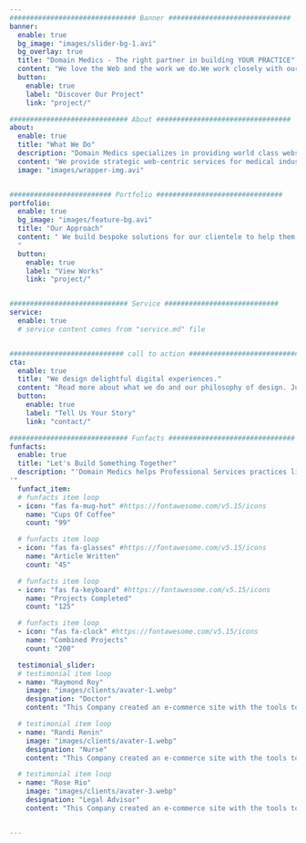 ```yaml
---
############################### Banner ##############################
banner:
  enable: true
  bg_image: "images/slider-bg-1.avi"
  bg_overlay: true
  title: "Domain Medics - The right partner in building YOUR PRACTICE"
  content: "We love the Web and the work we do.We work closely with our clients to deliver  the best possible solutions for their needs"
  button:
    enable: true
    label: "Discover Our Project"
    link: "project/"

############################# About #################################
about:
  enable: true
  title: "What We Do"
  description: "Domain Medics specializes in providing world class websites, integrated marketing and practice-building business consulting to professional services providers in the United States. We work with medical and dental industry providers, architects, consultants, individual name brands, and businesses that center around highly specialized services."
  content: "We provide strategic web-centric services for medical industry professionals from pain management specialists to dentists, to surgeons; to architects, lawyers, individual brands and other specialized service providers. Click on a service to see more about our service offerings, which include marketing, consulting, and web development among a host of other integrated services custom built to push your practice higher in the search results and create a better bottom line. "
  image: "images/wrapper-img.avi"


######################### Portfolio ###############################
portfolio:
  enable: true
  bg_image: "images/feature-bg.avi"
  title: "Our Approach"
  content: " We build bespoke solutions for our clientele to help them deliver the exact online experience for their target clients. We curate copy, and refine offerings and client interactions to streamline processes and help you focus on doing your specialty. We provide integrated solutions for the, legal, business, and compliance aspects of your business.
  "
  button:
    enable: true
    label: "View Works"
    link: "project/"


############################# Service ############################
service:
  enable: true
  # service content comes from "service.md" file


############################ call to action ###########################
cta:
  enable: true
  title: "We design delightful digital experiences."
  content: "Read more about what we do and our philosophy of design. Judge for yourself The work and results <br> we’ve achieved for other clients, and meet our highly experienced Team who just love to design."
  button:
    enable: true
    label: "Tell Us Your Story"
    link: "contact/"

############################# Funfacts ###############################
funfacts:
  enable: true
  title: "Let's Build Something Together"
  description: "'Domain Medics helps Professional Services practices like Medical, Architectural, Legal and Individual Specialty Service Providers build world class web experiences and optimize their practice.
'"
  funfact_item:
  # funfacts item loop
  - icon: "fas fa-mug-hot" #https://fontawesome.com/v5.15/icons
    name: "Cups Of Coffee"
    count: "99"

  # funfacts item loop
  - icon: "fas fa-glasses" #https://fontawesome.com/v5.15/icons
    name: "Article Written"
    count: "45"

  # funfacts item loop
  - icon: "fas fa-keyboard" #https://fontawesome.com/v5.15/icons
    name: "Projects Completed"
    count: "125"

  # funfacts item loop
  - icon: "fas fa-clock" #https://fontawesome.com/v5.15/icons
    name: "Combined Projects"
    count: "200"

  testimonial_slider:
  # testimonial item loop
  - name: "Raymond Roy"
    image: "images/clients/avater-1.webp"
    designation: "Doctor"
    content: "This Company created an e-commerce site with the tools to make our business a success, with innovative ideas we feel that our site has unique elements that make us stand out from the crowd."

  # testimonial item loop
  - name: "Randi Renin"
    image: "images/clients/avater-1.webp"
    designation: "Nurse"
    content: "This Company created an e-commerce site with the tools to make our business a success, with innovative ideas we feel that our site has unique elements that make us stand out from the crowd."

  # testimonial item loop
  - name: "Rose Rio"
    image: "images/clients/avater-3.webp"
    designation: "Legal Advisor"
    content: "This Company created an e-commerce site with the tools to make our business a success, with innovative ideas we feel that our site has unique elements that make us stand out from the crowd."


---
```

